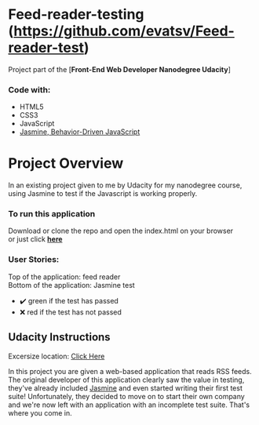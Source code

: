 # Feed-reader-testing (https://github.com/evatsv/Feed-reader-test)

Project part of the [**Front-End Web Developer Nanodegree Udacity**]


### Code with: 

- HTML5
- CSS3
- JavaScript
- [Jasmine, Behavior-Driven JavaScript](https://jasmine.github.io/index.html)


# Project Overview

In an existing project given to me by Udacity for my nanodegree course, using Jasmine to test if the Javascript is working properly. 

### To run this application

Download or clone the repo and open the index.html on your browser <br/>
or just click [**here**](https://github.com/evatsv/Feed-reader-test)

### User Stories:
Top of the application: feed reader <br/>
Bottom of the application: Jasmine test <br/>
+ ✔️ green if the test has passed <br/>   
+ ❌ red if the test has not passed<br/>


## Udacity Instructions

Excersize location: <a href="https://github.com/udacity/frontend-nanodegree-feedreader">Click Here</a>

In this project you are given a web-based application that reads RSS feeds. The original developer of this application clearly saw the value in testing, they've already included <a href="https://jasmine.github.io/">Jasmine</a> and even started writing their first test suite! Unfortunately, they decided to move on to start their own company and we're now left with an application with an incomplete test suite. That's where you come in.




